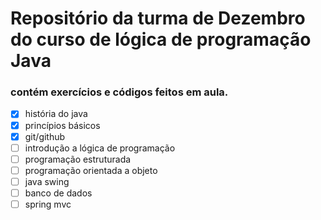 # Repositório da turma de Dezembro do curso de lógica de programação Java
### contém exercícios e códigos feitos em aula.

- [x] história do java
- [x] princípios básicos
- [x] git/github
- [ ] introdução a lógica de programação
- [ ] programação estruturada
- [ ] programação orientada a objeto
- [ ] java swing
- [ ] banco de dados
- [ ] spring mvc
